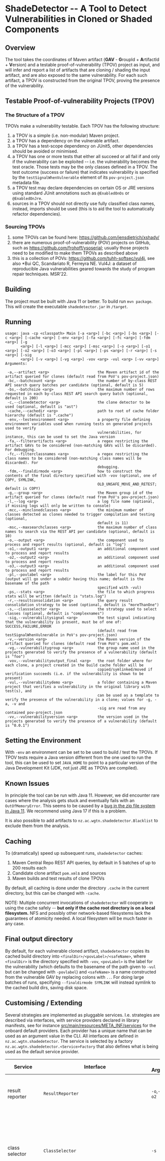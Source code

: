 # ShadeDetector -- A Tool to Detect Vulnerabilities in Cloned or Shaded Components

## Overview

The tool takes the coordinates of Maven artifact (**GAV** - **G**roupId + **A**rtifactId + **V**ersion) and a testable proof-of-vulnerability (TPOV) project as input,
and will infer and report a list of artifacts that are cloning / shading the input artifact, and are also exposed to the same vulnerability. For each such artifact,
a TPOV is constructed from the original TPOV, proving the presence of the vulnerability.

## Testable Proof-of-vulnerability Projects (TPOV)

### The Structure of a TPOV

TPOVs make a vulnerability testable. Each TPOV has the following structure:

1. a TPOV is a simple (i.e. non-modular) Maven project.
2. a TPOV has a dependency on the vulnerable artifact.
3. a TPOV has a test-scope dependency on JUnit5, other dependencies should be avoided or minimised.
4. a TPOV has one or more tests that either all succeed or all fail if and only if the vulnerability can be exploited -- i.e. the vulnerability becomes the test oracle. Those tests may be the only classes defined in a TPOV. The test outcome (success or failure) that indicates vulnerability is specified by the `testSignalWhenVulnerable` element of its `pov-project.json` metadata file.
5. a TPOV test may declare dependencies on certain OS or JRE versions using standard JUnit annotations such as `@EnabledOnOs` or `@EnabledOnJre`.
6. sources in a TPOV should not directly use fully classified class names, instead, imports should be used (this is to aid the tool to automatically refactor dependencies).

### Sourcing TPOVs

1. some TPOVs can be found here: https://github.com/jensdietrich/xshady/
2. there are numerous proof-of-vulnerability (POV) projects on GitHub, such as https://github.com/frohoff/ysoserial; usually those projects need to be modified to make them TPOVs as described above
3. this is a collection of POVs: https://github.com/tuhh-softsec/vul4j, see also *Bui QC, Scandariato R, Ferreyra NE. Vul4J: a dataset of reproducible Java vulnerabilities geared towards the study of program repair techniques. MSR'22.

## Building

The project must be built with Java 11 or better. To build run `mvn package`. This will create the executable `shadedetector.jar` in `/target`.

## Running

```
usage: java -cp <classpath> Main [-a <arg>] [-bc <arg>] [-bs <arg>] [-c <arg>] [-cache <arg>] [-env <arg>] [-fa <arg>] [-fc <arg>] [-fdm <arg>] [-g
       <arg>] [-l <arg>] [-mcc <arg>] [-msc <arg>] [-o <arg>] [-o1 <arg>] [-o2 <arg>] [-o3 <arg>] [-pl <arg>] [-ps <arg>] [-r <arg>] [-s <arg>] [-sig
       <arg>] [-v <arg>] [-vg <arg>] -vov <arg> -vul <arg> [-vv <arg>]
Arguments:

 -a,--artifact <arg>                      the Maven artifact id of the artifact queried for clones (default read from PoV's pov-project.json)
 -bc,--batchcount <arg>                   the number of by-class REST API search query batches per candidate (optional, default is 5)
 -bs,--batchsize <arg>                    the maximum number of rows requested in each by-class REST API search query batch (optional, default is 200)
 -c,--clonedetector <arg>                 the clone detector to be used (optional, default is "ast")
 -cache,--cachedir <arg>                  path to root of cache folder hierarchy (default is ".cache")
 -env,--testenvironment <arg>             a property file defining environment variables used when running tests on generated projects used to verify
                                          vulnerabilities, for instance, this can be used to set the Java version
 -fa,--filterartifacts <arg>              a regex restricting the artifact GAVs to be considered (non-matching GAVs will be discarded). For debugging.
 -fc,--filterclassnames <arg>             a regex restricting the class names to be considered (non-matching class names will be discarded). For
                                          debugging.
 -fdm,--finaldirmode <arg>                how to construct the contents of the final directory specified with -vov (optional, one of COPY, SYMLINK,
                                          OLD_UNSAFE_MOVE_AND_RETEST; default is COPY)
 -g,--group <arg>                         the Maven group id of the artifact queried for clones (default read from PoV's pov-project.json)
 -l,--log <arg>                           a log file name (optional, if missing logs will only be written to console)
 -mcc,--minclonedclasses <arg>            the minimum number of classes detected as clones needed to trigger compilation and testing (optional,
                                          default is 11)
 -msc,--maxsearchclasses <arg>            the maximum number of class names to search via the REST API per candidate (optional, default is 10)
 -o,--output <arg>                        the component used to process and report results (optional, default is "log")
 -o1,--output1 <arg>                      an additional component used to process and report results
 -o2,--output2 <arg>                      an additional component used to process and report results
 -o3,--output3 <arg>                      an additional component used to process and report results
 -pl,--povlabel <arg>                     the label for this PoV (output will go under a subdir having this name; default is the basename of the path
                                          specified with -vul)
 -ps,--stats <arg>                        the file to which progress stats will be written (default is "stats.log")
 -r,--resultconsolidation <arg>           the query result consolidation strategy to be used (optional, default is "moreThanOne")
 -s,--classselector <arg>                 the strategy used to select classes (optional, default is "complexnames")
 -sig,--vulnerabilitysignal <arg>         the test signal indicating that the vulnerability is present, must be of one of: SUCCESS,FAILURE,ERROR
                                          (default read from testSignalWhenVulnerable in PoV's pov-project.json)
 -v,--version <arg>                       the Maven version of the artifact queried for clones (default read from PoV's pom.xml)
 -vg,--vulnerabilitygroup <arg>           the group name used in the projects generated to verify the presence of a vulnerability (default is "foo")
 -vov,--vulnerabilityoutput_final <arg>   the root folder where for each clone, a project created in the build cache folder will be
                                          copied/symlinked/moved if verification succeeds (i.e. if the vulnerability is shown to be present)
 -vul,--vulnerabilitydemo <arg>           a folder containing a Maven project that verifies a vulnerability in the original library with test(s), and
                                          can be used as a template to verify the presence of the vulnerability in a clone; values for -g, -a, -v and
                                          -sig are read from any contained pov-project.json
 -vv,--vulnerabilityversion <arg>         the version used in the projects generated to verify the presence of a vulnerability (default is "0.0.1")
```

## Setting the Environment

With `-env` an environment can be set to be used to build / test the TPOVs. If TPOV tests require a Java version different from the one used to run the tool, this can be used to set `JAVA_HOME` to point to a particular version of the Java Development Kit (JDK, not just JRE as TPOVs are compiled).

## Known Issues

In principle the tool can be run with Java 11. However, we did encounter rare cases where the analysis gets stuck and eventually fails with an `OutOfMemoryError`. This seems to be caused by a [bug in the zip file system in Java 11](https://bugs.openjdk.org/browse/JDK-7143743). We recommend using Java 17 if this is a problem.

It is also possible to add artifacts to `nz.ac.wgtn.shadedetector.Blacklist` to exclude them from the analysis.

## Caching

To (dramatically) speed up subsequent runs, `shadedetector` caches:
1. Maven Central Repo REST API queries, by default in 5 batches of up to 200 results each
2. Candidate clone artifact `pom.xml`s and sources
3. Maven builds and test results of clone TPOVs

By default, all caching is done under the directory `.cache` in the current directory, but this can be changed with `-cache`.

NOTE: Multiple concurrent invocations of `shadedetector` will cooperate in using the cache safely -- **but only if the cache root directory is on a local filesystem.** NFS and possibly other network-based filesystems lack the guarantees of atomicity needed. A local filesystem will be much faster in any case.

## Final output directory

By default, for each vulnerable cloned artifact, `shadedetector` copies its cached build directory into `<finalDir>/<povLabel>/<safeName>`, where `<finalDir>` is the directory specified with `-vov`, `<povLabel>` is the label for the vulnerability (which defaults to the basename of the path given to `-vul` but can be changed with `-povlabel`) and `<safeName>` is a name constructed from the vulnerable GAV by replacing colons with `..`. For doing large batches of runs, specifying `--finaldirmode SYMLINK` will instead symlink to the cached build dirs, saving disk space.

## Customising / Extending

Several strategies are implemented as pluggable services. I.e. strategies are described via interfaces, with service providers declared in library manifests, see for instance [src/main/resources/META_INF/services](src/main/resources/META_INF/services) for the onboard default providers. Each provider has a unique name that can be used as an argument value in the CLI. All interfaces are defined in `nz.ac.wgtn.shadedetector`. The service is selected by a factory `nz.ac.wgtn.shadedetector.<Service>Factory` that also defines what is being used as the default service provider.

| Service     | Interface   | CLI Argument(s) | Description                                                                                                  | Default |
| ----------- | ----------- | -----------     |--------------------------------------------------------------------------------------------------------------|  ----------- |
| result reporter      | `ResultReporter`  | `-o`,`-o1`,`-o2`,`-o2` | consumes analysis results, e.g. to generate reports                                                          | report results using standard *log4j* logging |
| class selector       | `ClassSelector`  | `-s` | selects the classes from the input artifact to be used to query Maven for potential clones                   | pick 10 classes with the highest number of camel case tokens (i.e. complex class names) |
| clone detector       | `CloneDetector`  | `-c` | the clone detector used to compare two source code files (from the input artifact and a potential clone)     | custom AST-based clone detection that ignores comments and package names in type references |
| consolidation strategy | `ArtifactSearchResultConsolidationStrategy` | `-r` | the strategy used to consolidate artifact sets obtained by REST queries for a single class into a single set | an artifact must appear in at least two sets |

Some services can be customised further by setting properties (corresponding to bean properties in the respective service provider classes). For instance, consider the following arguments setting up output reporting:

```
  -o csv.details?dir=results/details/CVE-2022-45688-commonstext -o1 csv.summary?file=results/summary-CVE-2022-45688-commonstext.csv
```

This sets up two reporters named `csv.details` (corresponding to `nz.ac.wgtn.shadedetector.resultreporting.CSVDetailedResultReporter`) and `csv.summary` (corresponding to `nz.ac.wgtn.shadedetector.resultreporting.CSVSummaryResultReporter`), respectively. This is followed by a configuration consisting of &-separated key-value pairs, setting properties of the respective instance. In this case, the files / folders where reports are to be generated are set.

